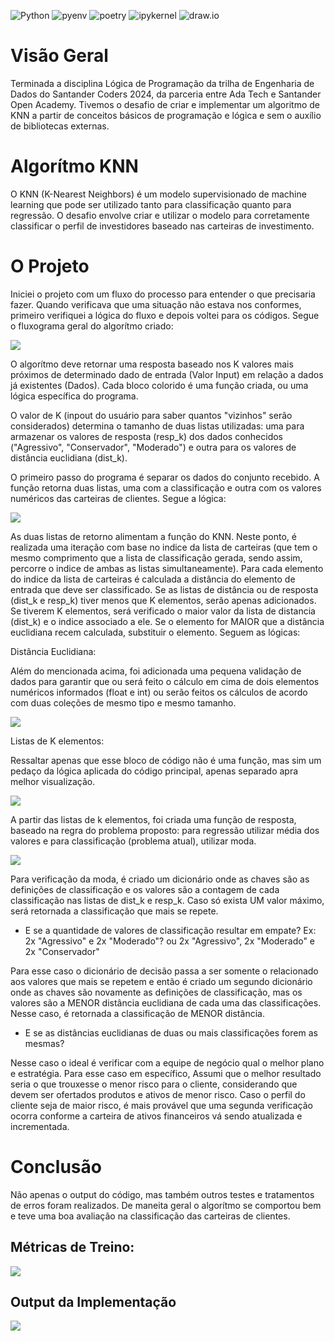 ![Python](https://img.shields.io/badge/python-3670A0?style=for-the-badge&logo=python&logoColor=ffdd54)
![pyenv](https://img.shields.io/badge/pyenv-white?style=for-the-badge)
![poetry](https://img.shields.io/badge/poetry-d0d4fc?style=for-the-badge)
![ipykernel](https://img.shields.io/badge/ipykernel-3670A0?style=for-the-badge)
![draw.io](https://img.shields.io/badge/draw.io-F2931E?style=for-the-badge)

# Visão Geral
Terminada a disciplina Lógica de Programação da trilha de Engenharia de Dados do Santander Coders 2024, da parceria entre Ada Tech e Santander Open Academy. Tivemos o desafio de criar e implementar um algoritmo de KNN a partir de conceitos básicos de programação e lógica e sem o auxílio de bibliotecas externas.

# Algorítmo KNN
O KNN (K-Nearest Neighbors) é um modelo supervisionado de machine learning que pode ser utilizado tanto para classificação quanto para regressão. O desafio envolve criar e utilizar o modelo para corretamente classificar o perfil de investidores baseado nas carteiras de investimento.

# O Projeto
Iniciei o projeto com um fluxo do processo para entender o que precisaria fazer. Quando verificava que uma situação não estava nos conformes, primeiro verifiquei a lógica do fluxo e depois voltei para os códigos. Segue o fluxograma geral do algorítmo criado:

<img src="Assets/Projeto_KNN - 0.png">

O algorítmo deve retornar uma resposta baseado nos K valores mais próximos de determinado dado de entrada (Valor Input) em relação a dados já existentes (Dados). Cada bloco colorido é uma função criada, ou uma lógica específica do programa.

O valor de K (inpout do usuário para saber quantos "vizinhos" serão considerados) determina o tamanho de duas listas utilizadas: uma para armazenar os valores de resposta (resp_k) dos dados conhecidos ("Agressivo", "Conservador", "Moderado") e outra para os valores de distância euclidiana (dist_k).

O primeiro passo do programa é separar os dados do conjunto recebido. A função retorna duas listas, uma com a classificação e outra com os valores numéricos das carteiras de clientes. Segue a lógica:

<img src="Assets/Projeto_KNN - 1.png">

As duas listas de retorno alimentam a função do KNN. Neste ponto, é realizada uma iteração com base no indice da lista de carteiras (que tem o mesmo comprimento que a lista de classificação gerada, sendo assim, percorre o indice de ambas as listas simultaneamente). Para cada elemento do indice da lista de carteiras é calculada a distância do elemento de entrada que deve ser classificado. Se as listas de distância ou de resposta (dist_k e resp_k) tiver menos que K elementos, serão apenas adicionados. Se tiverem K elementos, será verificado o maior valor da lista de distancia (dist_k) e o indice associado a ele. Se o elemento for MAIOR que a distância euclidiana recem calculada, substituir o elemento. Seguem as lógicas:

Distância Euclidiana:

Além do mencionada acima, foi adicionada uma pequena validação de dados para garantir que ou será feito o cálculo em cima de dois elementos numéricos informados (float e int) ou serão feitos os cálculos de acordo com duas coleções de mesmo tipo e mesmo tamanho.

<img src="Assets/Projeto_KNN - 2.png">

Listas de K elementos:

Ressaltar apenas que esse bloco de código não é uma função, mas sim um pedaço da lógica aplicada do código principal, apenas separado apra melhor visualização.

<img src="Assets/Projeto_KNN - 3.png">

A partir das listas de k elementos, foi criada uma função de resposta, baseado na regra do problema proposto: para regressão utilizar média dos valores e para classificação (problema atual), utilizar moda.

<img src="Assets/Projeto_KNN - 4.png">

Para verificação da moda, é criado um dicionário onde as chaves são as definições de classificação e os valores são a contagem de cada classificação nas listas de dist_k e resp_k. Caso só exista UM valor máximo, será retornada a classificação que mais se repete.

- E se a quantidade de valores de classificação resultar em empate? Ex: 2x "Agressivo" e 2x "Moderado"? ou 2x "Agressivo", 2x "Moderado" e 2x "Conservador"

Para esse caso o dicionário de decisão passa a ser somente o relacionado aos valores que mais se repetem e então é criado um segundo dicionário onde as chaves são novamente as definições de classificação, mas os valores são a MENOR distância euclidiana de cada uma das classificações. Nesse caso, é retornada a classificação de MENOR distância.

- E se as distâncias euclidianas de duas ou mais classificações forem as mesmas?

Nesse caso o ideal é verificar com a equipe de negócio qual o melhor plano e estratégia. Para esse caso em específico, Assumi que o melhor resultado seria o que trouxesse o menor risco para o cliente, considerando que devem ser ofertados produtos e ativos de menor risco. Caso o perfil do cliente seja de maior risco, é mais provável que uma segunda verificação ocorra conforme a carteira de ativos financeiros vá sendo atualizada e incrementada.

# Conclusão

Não apenas o output do código, mas também outros testes e tratamentos de erros foram realizados. De maneita geral o algorítmo se comportou bem e teve uma boa avaliação na classificação das carteiras de clientes.

## Métricas de Treino:

<img src="Assets/Projeto_KNN - 5.png">

## Output da Implementação

<img src="Assets/Projeto_KNN - 6.png">